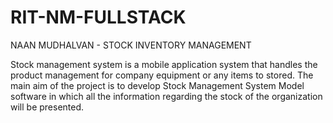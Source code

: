 # RIT-NM-FULLSTACK

NAAN MUDHALVAN - STOCK INVENTORY MANAGEMENT




Stock management system is a mobile application system that handles the product management for company equipment or any items to stored. The main aim of the project is to develop Stock Management System Model software in which all the information regarding the stock of the organization will be presented.
